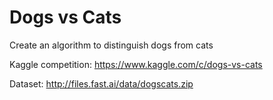 # Dogs vs Cats
Create an algorithm to distinguish dogs from cats

Kaggle competition: https://www.kaggle.com/c/dogs-vs-cats

Dataset: http://files.fast.ai/data/dogscats.zip
